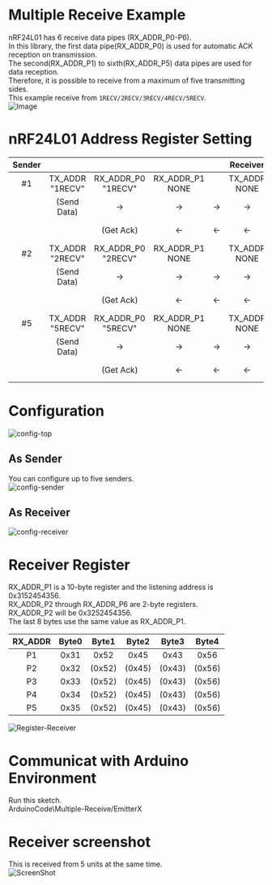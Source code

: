 # Multiple Receive Example   
nRF24L01 has 6 receive data pipes (RX_ADDR_P0-P6).   
In this library, the first data pipe(RX_ADDR_P0) is used for automatic ACK reception on transmission.   
The second(RX_ADDR_P1) to sixth(RX_ADDR_P5) data pipes are used for data reception.   
Therefore, it is possible to receive from a maximum of five transmitting sides.   
This example receive from ```1RECV/2RECV/3RECV/4RECV/5RECV```.   
![Image](https://github.com/user-attachments/assets/bf6902a2-f7cc-4fe0-bb1c-ee5d78950765)

# nRF24L01 Address Register Setting
|Sender|||||Receiver||||||
|:-:|:-:|:-:|:-:|:-:|:-:|:-:|:-:|:-:|:-:|:-:|
|#1|TX_ADDR<br>"1RECV"|RX_ADDR_P0<br>"1RECV"|RX_ADDR_P1<br>NONE||TX_ADDR<br>NONE|RX_ADDR_P0<br>NONE|RX_ADDR_P1<br>"1RECV"|RX_ADDR_P2<br>"2RECV"|RX_ADDR_P5<br>"5RECV"||
||(Send Data)|->|->|->|->|->|(Get Data)|||Data to Receiver|
|||(Get Ack)|<-|<-|<-|<-|(Send Ack)|||Ack to Sender|
|#2|TX_ADDR<br>"2RECV"|RX_ADDR_P0<br>"2RECV"|RX_ADDR_P1<br>NONE||TX_ADDR<br>NONE|RX_ADDR_P0<br>NONE|RX_ADDR_P1<br>"1RECV"|RX_ADDR_P2<br>"2RECV"|RX_ADDR_P5<br>"5RECV"||
||(Send Data)|->|->|->|->|->|->|(Get Data)||Data to Receiver|
|||(Get Ack)|<-|<-|<-|<-|<-|(Send Ack)||Ack to Sender|
|#5|TX_ADDR<br>"5RECV"|RX_ADDR_P0<br>"5RECV"|RX_ADDR_P1<br>NONE||TX_ADDR<br>NONE|RX_ADDR_P0<br>NONE|RX_ADDR_P1<br>"1RECV"|RX_ADDR_P2<br>"2RECV"|RX_ADDR_P5<br>"5RECV"||
||(Send Data)|->|->|->|->|->|->|->|(Get Data)|Data to Receiver|
|||(Get Ack)|<-|<-|<-|<-|<-|<-|(Send Ack)|Ack to Sender|


# Configuration   

![config-top](https://github.com/nopnop2002/esp-idf-mirf/assets/6020549/cd5392c4-a6d5-4e55-bc8b-372050573a2b)

## As Sender
You can configure up to five senders.   
![config-sender](https://github.com/user-attachments/assets/bec1f1a6-525a-4271-b3fa-5c1a0cca61a5)

## As Receiver
![config-receiver](https://github.com/user-attachments/assets/b249e6ce-d903-4ddb-871d-67686dc87f67)

# Receiver Register
RX_ADDR_P1 is a 10-byte register and the listening address is 0x3152454356.   
RX_ADDR_P2 through RX_ADDR_P6 are 2-byte registers.   
RX_ADDR_P2 will be 0x3252454356.   
The last 8 bytes use the same value as RX_ADDR_P1.   

|RX_ADDR|Byte0|Byte1|Byte2|Byte3|Byte4|
|:-:|:-:|:-:|:-:|:-:|:-:|
|P1|0x31|0x52|0x45|0x43|0x56|
|P2|0x32|(0x52)|(0x45)|(0x43)|(0x56)|
|P3|0x33|(0x52)|(0x45)|(0x43)|(0x56)|
|P4|0x34|(0x52)|(0x45)|(0x43)|(0x56)|
|P5|0x35|(0x52)|(0x45)|(0x43)|(0x56)|

![Register-Receiver](https://github.com/nopnop2002/esp-idf-mirf/assets/6020549/e8e0812a-8fa2-43ae-a2be-fd346c2e6da2)

# Communicat with Arduino Environment   
Run this sketch.   
ArduinoCode\Multiple-Receive/EmitterX   


# Receiver screenshot    

This is received from 5 units at the same time.   
![ScreenShot](https://github.com/nopnop2002/esp-idf-mirf/assets/6020549/d763f44f-9ca2-4ed8-a841-90272aa18032)

